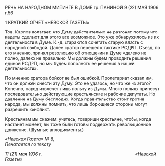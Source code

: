РЕЧЬ НА НАРОДНОМ МИТИНГЕ В ДОМЕ гр. ПАНИНОЙ 9 (22) МАЯ 1906 г.56

1 КРАТКИЙ ОТЧЕТ «НЕВСКОЙ ГАЗЕТЫ»

Тов. Карпов полагает, что Думу действительно не разгонят, потому что кадеты сде­лают для этого все возможное. Это уже обнаружилось из их деятельности в Думе. К.-д. стараются сочетать старую власть с народной свободой. Далее оратор перешел к такти­ке РСДРП. Съезд, по его мнению, принял резолюцию об отношении к Думе «далеко не полно, далеко не правильно. Мы должны будем проводить решения единой РСДРП, но мы будем пополнять ее решения в нашей деятельности».

По мнению оратора бойкот не был ошибкой. Пролетариат сказал им, что он должен снести эту Думу. Это не удалось, но что же из этого? Конечно, народ извлечет лишь пользу из Думы. Много пользы принесут последовательно действующие крестьянские и рабочие депутаты. Но давление на Думу бесплодно. Когда правительство стоит про­тив народа, мы должны помнить, что лишь борющиеся стороны могут разрешить кон­фликт.

Крестьянам мы скажем: учитесь, товарищи крестьяне, чтобы, когда настанет момент, вы тоже были готовы поддержать революционное движение. (Шумные аплодис­менты.)

_«Невская Газета» № 8,                                                                    Печатается по тексту_

_11 (21) мая 1906 г.                                                                             «Невской Газеты»_